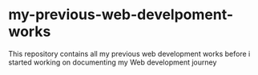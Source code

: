 # my-previous-web-develpoment-works
This repository contains all my previous web development works before i started working on documenting my Web development journey
